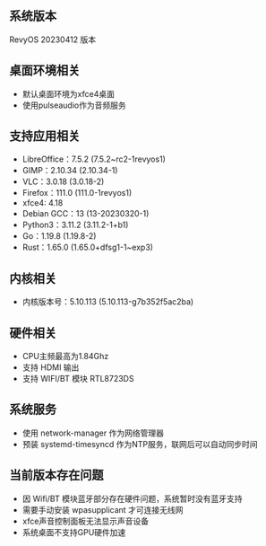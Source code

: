 ## 系统版本

RevyOS 20230412 版本

## 桌面环境相关

- 默认桌面环境为xfce4桌面
- 使用pulseaudio作为音频服务

## 支持应用相关

- LibreOffice：7.5.2 (7.5.2~rc2-1revyos1)
- GIMP：2.10.34 (2.10.34-1)
- VLC：3.0.18 (3.0.18-2)
- Firefox：111.0 (111.0-1revyos1)
- xfce4: 4.18
- Debian GCC：13 (13-20230320-1)
- Python3：3.11.2 (3.11.2-1+b1)
- Go：1.19.8 (1.19.8-2)
- Rust：1.65.0 (1.65.0+dfsg1-1~exp3)
  
## 内核相关

- 内核版本号：5.10.113 (5.10.113-g7b352f5ac2ba)

## 硬件相关

- CPU主频最高为1.84Ghz
- 支持 HDMI 输出
- 支持 WIFI/BT 模块 RTL8723DS

## 系统服务

- 使用 network-manager 作为网络管理器
- 预装 systemd-timesyncd 作为NTP服务，联网后可以自动同步时间

## 当前版本存在问题

- 因 Wifi/BT 模块蓝牙部分存在硬件问题，系统暂时没有蓝牙支持
- 需要手动安装 wpasupplicant 才可连接无线网
- xfce声音控制面板无法显示声音设备
- 系统桌面不支持GPU硬件加速
